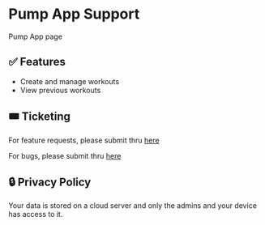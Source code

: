 # Pump App Support
Pump App page

## ✅ Features

- Create and manage workouts
- View previous workouts

## 🎟️ Ticketing

For feature requests, please submit thru [here](https://github.com/tsuz/pump-support/issues/new?assignees=tsuz&labels=feature+request&template=feature_request.md&title=FR%3A+%5BFEATURE+NAME%5D) 

For bugs, please submit thru [here](https://github.com/tsuz/pump-support/issues/new?assignees=tsuz&labels=bug&template=bug_report.md&title=Bug%3A+%5Bconcise+description%5D)

## 🔒 Privacy Policy

Your data is stored on a cloud server and only the admins and your device has access to it.
